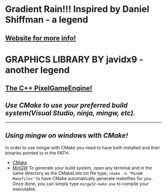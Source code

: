 # **Gradient Rain!!! Inspired by Daniel Shiffman - a legend**
**[Website for more info!](https://thecodingtrain.com/CodingChallenges/004-purplerain.html)**
---
# **GRAPHICS LIBRARY BY javidx9 - another legend**
**[The C++ PixelGameEngine!](https://github.com/OneLoneCoder/olcPixelGameEngine)**
---
## ***Use CMake to use your preferred build system(Visual Studio, ninja, mingw, etc).***
---
## ***Using mingw on windows with CMake!***
In order to use mingw with CMake you need to have both installed and their binaries pointed to in the PATH.
- [CMake](https://cmake.org/)
- [MinGW](https://www.msys2.org/)
To generate your build system, open any terminal and in the same directory as the CMakeLists.txt file 
type, `cmake -G "MinGW Makefiles"` to have CMake automatically generate makefiles for you.
Once done, you can simply type `mingw32-make.exe` to compile your executable. 

